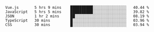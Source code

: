 
<!--
**xy406043/xy406043** is a ✨ _special_ ✨ repository because its `README.md` (this file) appears on your GitHub profile.

Here are some ideas to get you started:

- 🔭 I’m currently working on ...
- 🌱 I’m currently learning ...
- 👯 I’m looking to collaborate on ...
- 🤔 I’m looking for help with ...
- 💬 Ask me about ...
- 📫 How to reach me: ...
- 😄 Pronouns: ...
- ⚡ Fun fact: ...
-->

<!--START_SECTION:waka-->
```text
Vue.js       5 hrs 9 mins    ██████████░░░░░░░░░░░░░░░   40.44 % 
JavaScript   5 hrs 5 mins    ██████████░░░░░░░░░░░░░░░   39.82 % 
JSON         1 hr 2 mins     ██░░░░░░░░░░░░░░░░░░░░░░░   08.19 % 
TypeScript   30 mins         █░░░░░░░░░░░░░░░░░░░░░░░░   03.96 % 
CSS          30 mins         █░░░░░░░░░░░░░░░░░░░░░░░░   03.94 % 
```
<!--END_SECTION:waka-->
